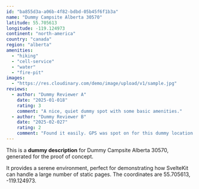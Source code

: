 ```yaml
---
id: "ba855d3a-a06b-4f82-bdbd-05b45f6f1b3a"
name: "Dummy Campsite Alberta 30570"
latitude: 55.705613
longitude: -119.124973
continent: "north-america"
country: "canada"
region: "alberta"
amenities:
  - "hiking"
  - "cell-service"
  - "water"
  - "fire-pit"
images:
  - "https://res.cloudinary.com/demo/image/upload/v1/sample.jpg"
reviews:
  - author: "Dummy Reviewer A"
    date: "2025-01-018"
    rating: 3
    comment: "A nice, quiet dummy spot with some basic amenities."
  - author: "Dummy Reviewer B"
    date: "2025-02-027"
    rating: 2
    comment: "Found it easily. GPS was spot on for this dummy location."
---
```


This is a **dummy description** for Dummy Campsite Alberta 30570, generated for the proof of concept.

It provides a serene environment, perfect for demonstrating how SvelteKit can handle a large number of static pages. The coordinates are 55.705613, -119.124973.
